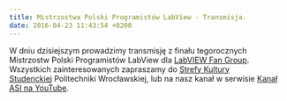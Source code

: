 ```yaml
---
title: Mistrzostwa Polski Programistów LabView - Transmisja.
date: 2016-04-23 11:43:54 +0200
---
```

W dniu dzisiejszym prowadzimy transmisję z finału tegorocznych Mistrzostw Polski Programistów LabView dla [LabVIEW Fan Group](https://www.facebook.com/labviewfangroup/). Wszystkich zainteresowanych zapraszamy do [Strefy Kultury Studenckiej](https://www.facebook.com/StrefaKulturyStudenckiej/)&nbsp;Politechniki Wrocławskiej, lub na nasz kanał w serwisie
[Kanał ASI na YouTube](https://www.youtube.com/user/pwrasi).
